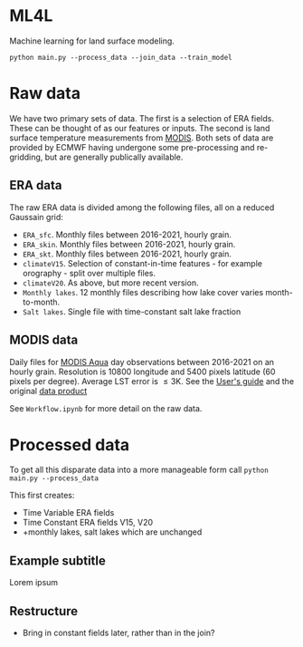 # ML4L

Machine learning for land surface modeling.


```
python main.py --process_data --join_data --train_model
```



# Raw data

We have two primary sets of data. The first is a selection of ERA fields. These can be thought of as our features or inputs. The second is land surface temperature measurements from [MODIS](https://modis.gsfc.nasa.gov/about/). Both sets of data are provided by ECMWF having undergone some pre-processing and re-gridding, but are generally publically available.   


## ERA data

The raw ERA data is divided among the following files, all on a reduced Gaussain grid:

* `ERA_sfc`.  Monthly files between 2016-2021, hourly grain.
* `ERA_skin`. Monthly files between 2016-2021, hourly grain.
* `ERA_skt`.  Monthly files between 2016-2021, hourly grain.
* `climateV15`. Selection of constant-in-time features - for example orography - split over multiple files.
* `climateV20`. As above, but more recent version.
* `Monthly lakes`. 12 monthly files describing how lake cover varies month-to-month.
* `Salt lakes`. Single file with time-constant salt lake fraction


## MODIS data

Daily files for [MODIS Aqua](https://aqua.nasa.gov/) day observations between 2016-2021 on an hourly grain. Resolution is 10800 longitude and 5400 pixels latitude (60 pixels per degree). Average LST error is $\leq 3$K. 
See the [User's guide](https://lpdaac.usgs.gov/documents/715/MOD11_User_Guide_V61.pdf) and the original [data product](https://developers.google.com/earth-engine/datasets/catalog/MODIS_006_MYD11A1)


See `Workflow.ipynb` for more detail on the raw data.



# Processed data

To get all this disparate data into a more manageable form call `python main.py --process_data`

This first creates:
* Time Variable ERA fields
* Time Constant ERA fields V15, V20
* +monthly lakes, salt lakes which are unchanged




## Example subtitle

Lorem ipsum


## Restructure

* Bring in constant fields later, rather than in the join?